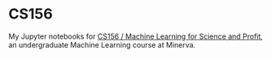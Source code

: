 # CS156
My Jupyter notebooks for [CS156 / Machine Learning for Science and Profit](https://www.minerva.kgi.edu/academics/course_catalog/computational_sciences/#course-CS156), an undergraduate Machine Learning course at Minerva.
